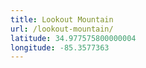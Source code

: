 ```yaml
---
title: Lookout Mountain
url: /lookout-mountain/
latitude: 34.977575800000004
longitude: -85.3577363
---
```

